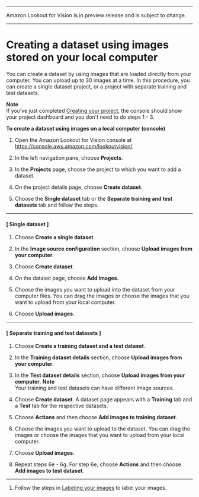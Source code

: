 --------

Amazon Lookout for Vision is in preview release and is subject to change\.

--------

# Creating a dataset using images stored on your local computer<a name="create-dataset-computer-upload"></a>

You can create a dataset by using images that are loaded directly from your computer\. You can upload up to 30 images at a time\. In this procedure, you can create a single dataset project, or a project with separate training and test datasets\.

**Note**  
If you've just completed [Creating your project](model-create-project.md), the console should show your project dashboard and you don't need to do steps 1 \- 3\.

**To create a dataset using images on a local computer \(console\)**

1. Open the Amazon Lookout for Vision console at [ https://console\.aws\.amazon\.com/lookoutvision/]( https://console.aws.amazon.com/lookoutvision/)\.

1. In the left navigation pane, choose **Projects**\.

1. In the **Projects** page, choose the project to which you want to add a dataset\. 

1. On the project details page, choose **Create dataset**\.

1. Choose the **Single dataset** tab or the **Separate training and test datasets** tab and follow the steps\.

------
#### [ Single dataset ]

   1. Choose **Create a single dataset**\.

   1. In the **Image source configuration** section, choose **Upload images from your computer**\.

   1. Choose **Create dataset**\. 

   1. On the dataset page, choose **Add images**\. 

   1. Choose the images you want to upload into the dataset from your computer files\. You can drag the images or choose the images that you want to upload from your local computer\.

   1. Choose **Upload images**\.

------
#### [ Separate training and test datasets ]

   1. Choose **Create a training dataset and a test dataset**\.

   1. In the **Training dataset details** section, choose **Upload images from your computer**\.

   1. In the **Test dataset details** section, choose **Upload images from your computer**\.
**Note**  
Your training and test datasets can have different image sources\.

   1. Choose **Create dataset**\. A dataset page appears with a **Training** tab and a **Test** tab for the respective datasets\. 

   1. Choose **Actions** and then choose **Add images to training dataset**\.

   1. Choose the images you want to upload to the dataset\. You can drag the images or choose the images that you want to upload from your local computer\.

   1. Choose **Upload images**\.

   1. Repeat steps 6e \- 6g\. For step 6e, choose **Actions** and then choose **Add images to test dataset**\.

------

1. Follow the steps in [Labeling your images](edit-dataset.md#model-label) to label your images\.